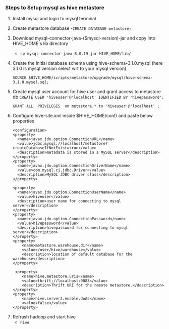 ###  Steps to Setup mysql as hive metastore

1.  Install mysql  and login to mysql terminal 
2.  Create metastore database 
      -`CREATE DATABASE metastore;`
3.  Download   mysql-connector-java-($mysql-version)-jar  and copy into HIVE_HOME's lib directory 
     -  `cp mysql-connector-java-8.0.19.jar HIVE_HOME/lib/ `
4.  Create the Initial database schema using  hive-schema-3.1.0.mysql (here 3.1.0 is mysql version select wrt to your mysql version)
      
      `SOURCE $HIVE_HOME/scripts/metastore/upgrade/mysql/hive-schema-3.1.0.mysql.sql;`
      
5.   Create mysql user account for hive user  and grant access to metastore db
      `CREATE USER 'hiveuser'@'localhost' IDENTIFIED BY 'hivepassword';`
      
      `GRANT ALL  PRIVILEGES  on metastore.* to 'hiveuser'@'localhost' ;`
      
6. Configure hive-site.xml  inside $HIVE_HOME/conf/ and paste below properties

    ```
   <configuration> 
   <property> 
      <name>javax.jdo.option.ConnectionURL</name> 
      <value>jdbc:mysql://localhost/metastore?createDatabaseIfNotExist=true</value> 
      <description>metadata is stored in a MySQL server</description> 
   </property> 
   <property> 
      <name>javax.jdo.option.ConnectionDriverName</name> 
      <value>com.mysql.cj.jdbc.Driver</value> 
      <description>MySQL JDBC driver class</description> 
   </property> 

   <property> 
      <name>javax.jdo.option.ConnectionUserName</name> 
      <value>hiveuser</value> 
      <description>user name for connecting to mysql server</description> 
   </property> 
   <property> 
      <name>javax.jdo.option.ConnectionPassword</name> 
      <value>hivepassword</value> 
      <description>hivepassword for connecting to mysql server</description> 
   </property>
   <property> 
        <name>metastore.warehouse.dir</name> 
        <value>/user/hive/warehouse</value> 
        <description>location of default database for the warehouse</description> 
    </property> 
     
     <property> 
        <name>hive.metastore.uris</name> 
        <value>thrift://localhost:9083</value> 
        <description>Thrift URI for the remote metastore.</description> 
    </property> 
    <property> 
        <name>hive.server2.enable.doAs</name> 
        <value>false</value> 
    </property>
</configuration>
    
7. Refrash haddop and start hive 
      - `hive`

